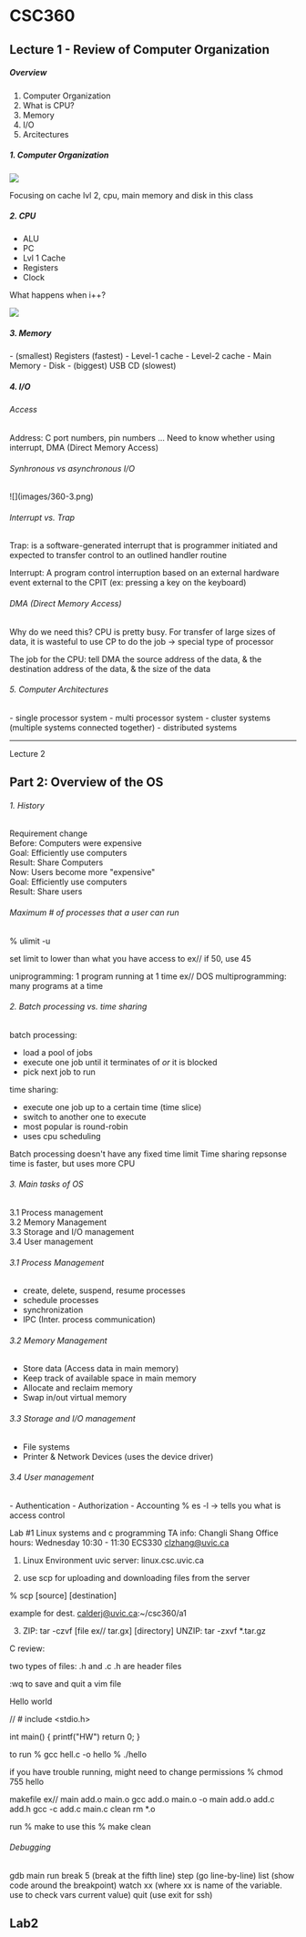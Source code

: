 <h1>CSC360</h1>
<h2>Lecture 1 - Review of Computer Organization</h2>

<h5>Overview</h5>
<ol>
	<li>Computer Organization</li>
	<li>What is CPU?</li>
	<li>Memory</li>
	<li>I/O</li>
	<li>Arcitectures</li>
</ol>
<h5>1. Computer Organization</h5>

![](images/360-1.png)

Focusing on cache lvl 2, cpu, main memory and disk in this class
<h5>2. CPU</h5>

- ALU
- PC
- Lvl 1 Cache
- Registers
- Clock

What happens when i++?

![](images/360-2.png)

<h5>3. Memory</h5>
- (smallest) Registers (fastest)
- Level-1 cache
- Level-2 cache
- Main Memory
- Disk
- (biggest) USB CD (slowest)

<h5>4. I/O</h5>
<h6>Access</h6>
Address: C port numbers, pin numbers ...
Need to know whether using interrupt, DMA (Direct Memory Access)

<h6>Synhronous vs asynchronous I/O</h6>
![](images/360-3.png)

<h6>Interrupt vs. Trap</h6>
Trap:  is a software-generated interrupt that is programmer initiated and expected to transfer control to an outlined handler routine

Interrupt: A program control interruption based on an external hardware event external to the CPIT (ex: pressing a key on the keyboard)

<h6>DMA (Direct Memory Access)</h6>
Why do we need this?
CPU is pretty busy. For transfer of large sizes of data, it is wasteful to use CP to do the job -> special type of processor

The job for the CPU: tell DMA the source address of the data, & the destination address of the data, & the size of the data

<h6>5. Computer Architectures</h6>
- single processor system
- multi processor system
- cluster systems (multiple systems connected together)
- distributed systems
<hr>
Lecture 2
<h2>Part 2: Overview of the OS</h2>
<h6>1. History</h6>
Requirement change<br>
Before: Computers were expensive<br>
Goal: Efficiently use computers<br>
Result: Share Computers<br>
Now: Users become more "expensive"<br>
Goal: Efficiently use computers<br>
Result: Share users

<h6>Maximum # of processes that a user can run</h6>
% ulimit -u <br>

set limit to lower than what you have access to
ex// if 50, use 45 

uniprogramming: 1 program running at 1 time ex// DOS
multiprogramming: many programs at a time

<h6>2. Batch processing vs. time sharing</h6>
batch processing:

-	load a pool of jobs
-	execute one job until it terminates of <i>or</i> it is blocked
-	pick next job to run

time sharing:

-	execute one job up to a certain time (time slice)
-	switch to another one to execute
-	most popular is round-robin 
-	uses cpu scheduling

Batch processing doesn't have any fixed time limit
Time sharing repsonse time is faster, but uses more CPU

<h6>3. Main tasks of OS</h6>
3.1 Process management<br>
3.2 Memory Management<br>
3.3 Storage and I/O management<br>
3.4 User management

<h6>3.1 Process Management</h6>

-	create, delete, suspend, resume processes
-	schedule processes
-	synchronization
- IPC (Inter. process communication)

<h6>3.2 Memory Management</h6>

-	Store data (Access data in main memory)
- 	Keep track of available space in main memory
-  Allocate and reclaim memory
-  Swap in/out virtual memory

<h6>3.3 Storage and I/O management</h6>

-	File systems
-	Printer & Network Devices (uses the device driver)

<h6>3.4 User management</h6>
-	Authentication
-	Authorization
-	Accounting
% es -l  -> tells you what is access control

Lab #1
Linux systems and c programming
TA info: Changli Shang
Office hours: Wednesday 10:30 - 11:30 ECS330
clzhang@uvic.ca

1) Linux Environment
uvic server: linux.csc.uvic.ca

2) use scp for uploading and downloading files from the server

% scp [source] [destination]

example for dest. calderj@uvic.ca:~/csc360/a1

3) ZIP: tar -czvf [file ex// tar.gx] [directory]
   UNZIP: tar -zxvf *.tar.gz
   
C review:

two types of files: .h and .c 
.h are header files

:wq to save and quit a vim file

Hello world

// # include <stdio.h>

int main()
{
	printf("HW")
	return 0;
}

to run 
% gcc hell.c -o hello
% ./hello

if you have trouble running, might need to change permissions
% chmod 755 hello

makefile
ex//
main add.o main.o
	gcc add.o main.o -o main
add.o add.c add.h
	gcc -c add.c
main.c
clean
	rm *.o
	
run % make to use this
% make clean

<h6>Debugging</h6>
gdb main
	run
	break 5 (break at the fifth line)
	step (go line-by-line)
	list (show code around the breakpoint) 
	watch xx (where xx is name of the variable. use to check vars current value)
	quit (use exit for ssh)


<h2>Lab2</h2>








